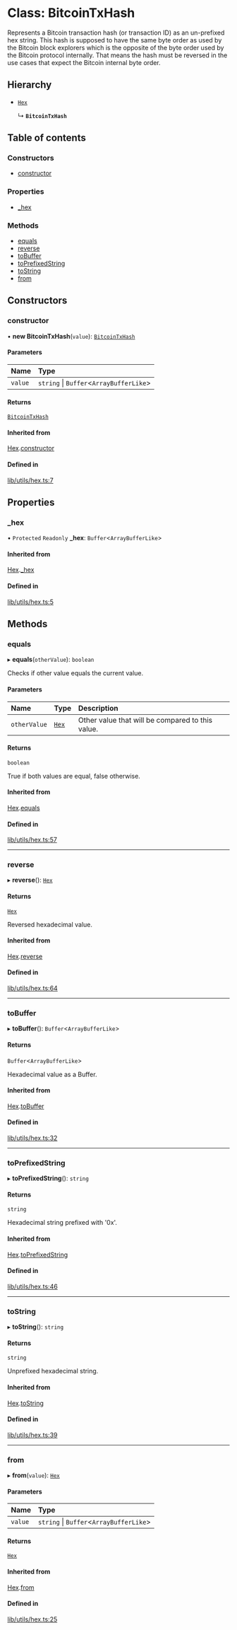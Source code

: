 # Class: BitcoinTxHash

Represents a Bitcoin transaction hash (or transaction ID) as an un-prefixed hex
string. This hash is supposed to have the same byte order as used by the
Bitcoin block explorers which is the opposite of the byte order used
by the Bitcoin protocol internally. That means the hash must be reversed in
the use cases that expect the Bitcoin internal byte order.

## Hierarchy

- [`Hex`](Hex.md)

  ↳ **`BitcoinTxHash`**

## Table of contents

### Constructors

- [constructor](BitcoinTxHash.md#constructor)

### Properties

- [\_hex](BitcoinTxHash.md#_hex)

### Methods

- [equals](BitcoinTxHash.md#equals)
- [reverse](BitcoinTxHash.md#reverse)
- [toBuffer](BitcoinTxHash.md#tobuffer)
- [toPrefixedString](BitcoinTxHash.md#toprefixedstring)
- [toString](BitcoinTxHash.md#tostring)
- [from](BitcoinTxHash.md#from)

## Constructors

### constructor

• **new BitcoinTxHash**(`value`): [`BitcoinTxHash`](BitcoinTxHash.md)

#### Parameters

| Name | Type |
| :------ | :------ |
| `value` | `string` \| `Buffer`\<`ArrayBufferLike`\> |

#### Returns

[`BitcoinTxHash`](BitcoinTxHash.md)

#### Inherited from

[Hex](Hex.md).[constructor](Hex.md#constructor)

#### Defined in

[lib/utils/hex.ts:7](https://github.com/keep-network/tbtc-v2/blob/main/typescript/src/lib/utils/hex.ts#L7)

## Properties

### \_hex

• `Protected` `Readonly` **\_hex**: `Buffer`\<`ArrayBufferLike`\>

#### Inherited from

[Hex](Hex.md).[_hex](Hex.md#_hex)

#### Defined in

[lib/utils/hex.ts:5](https://github.com/keep-network/tbtc-v2/blob/main/typescript/src/lib/utils/hex.ts#L5)

## Methods

### equals

▸ **equals**(`otherValue`): `boolean`

Checks if other value equals the current value.

#### Parameters

| Name | Type | Description |
| :------ | :------ | :------ |
| `otherValue` | [`Hex`](Hex.md) | Other value that will be compared to this value. |

#### Returns

`boolean`

True if both values are equal, false otherwise.

#### Inherited from

[Hex](Hex.md).[equals](Hex.md#equals)

#### Defined in

[lib/utils/hex.ts:57](https://github.com/keep-network/tbtc-v2/blob/main/typescript/src/lib/utils/hex.ts#L57)

___

### reverse

▸ **reverse**(): [`Hex`](Hex.md)

#### Returns

[`Hex`](Hex.md)

Reversed hexadecimal value.

#### Inherited from

[Hex](Hex.md).[reverse](Hex.md#reverse)

#### Defined in

[lib/utils/hex.ts:64](https://github.com/keep-network/tbtc-v2/blob/main/typescript/src/lib/utils/hex.ts#L64)

___

### toBuffer

▸ **toBuffer**(): `Buffer`\<`ArrayBufferLike`\>

#### Returns

`Buffer`\<`ArrayBufferLike`\>

Hexadecimal value as a Buffer.

#### Inherited from

[Hex](Hex.md).[toBuffer](Hex.md#tobuffer)

#### Defined in

[lib/utils/hex.ts:32](https://github.com/keep-network/tbtc-v2/blob/main/typescript/src/lib/utils/hex.ts#L32)

___

### toPrefixedString

▸ **toPrefixedString**(): `string`

#### Returns

`string`

Hexadecimal string prefixed with '0x'.

#### Inherited from

[Hex](Hex.md).[toPrefixedString](Hex.md#toprefixedstring)

#### Defined in

[lib/utils/hex.ts:46](https://github.com/keep-network/tbtc-v2/blob/main/typescript/src/lib/utils/hex.ts#L46)

___

### toString

▸ **toString**(): `string`

#### Returns

`string`

Unprefixed hexadecimal string.

#### Inherited from

[Hex](Hex.md).[toString](Hex.md#tostring)

#### Defined in

[lib/utils/hex.ts:39](https://github.com/keep-network/tbtc-v2/blob/main/typescript/src/lib/utils/hex.ts#L39)

___

### from

▸ **from**(`value`): [`Hex`](Hex.md)

#### Parameters

| Name | Type |
| :------ | :------ |
| `value` | `string` \| `Buffer`\<`ArrayBufferLike`\> |

#### Returns

[`Hex`](Hex.md)

#### Inherited from

[Hex](Hex.md).[from](Hex.md#from)

#### Defined in

[lib/utils/hex.ts:25](https://github.com/keep-network/tbtc-v2/blob/main/typescript/src/lib/utils/hex.ts#L25)
